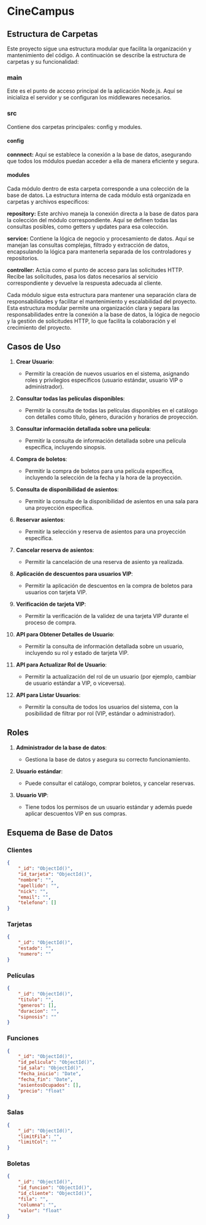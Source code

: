 # CineCampus

## Estructura de Carpetas
Este proyecto sigue una estructura modular que facilita la organización y mantenimiento del código. A continuación se describe la estructura de carpetas y su funcionalidad:

### main 
Este es el punto de acceso principal de la aplicación Node.js. Aquí se inicializa el servidor y se configuran los middlewares necesarios.

### src 
Contiene dos carpetas principales: config y modules.

#### config 
**connnect:** Aquí se establece la conexión a la base de datos, asegurando que todos los módulos puedan acceder a ella de manera eficiente y segura.

#### modules
Cada módulo dentro de esta carpeta corresponde a una colección de la base de datos. La estructura interna de cada módulo está organizada en carpetas y archivos específicos:

**repository:** Este archivo maneja la conexión directa a la base de datos para la colección del módulo correspondiente. Aquí se definen todas las consultas posibles, como getters y updates para esa colección.

**service:** Contiene la lógica de negocio y procesamiento de datos. Aquí se manejan las consultas complejas, filtrado y extracción de datos, encapsulando la lógica para mantenerla separada de los controladores y repositorios.

**controller:** Actúa como el punto de acceso para las solicitudes HTTP. Recibe las solicitudes, pasa los datos necesarios al servicio correspondiente y devuelve la respuesta adecuada al cliente.

Cada módulo sigue esta estructura para mantener una separación clara de responsabilidades y facilitar el mantenimiento y escalabilidad del proyecto. Esta estructura modular permite una organización clara y separa las responsabilidades entre la conexión a la base de datos, la lógica de negocio y la gestión de solicitudes HTTP, lo que facilita la colaboración y el crecimiento del proyecto.

## Casos de Uso

1. **Crear Usuario**:
   - Permitir la creación de nuevos usuarios en el sistema, asignando roles y privilegios específicos (usuario estándar, usuario VIP o administrador).

2. **Consultar todas las películas disponibles**:
   - Permitir la consulta de todas las películas disponibles en el catálogo con detalles como título, género, duración y horarios de proyección.

3. **Consultar información detallada sobre una película**:
   - Permitir la consulta de información detallada sobre una película específica, incluyendo sinopsis.

4. **Compra de boletos**:
   - Permitir la compra de boletos para una película específica, incluyendo la selección de la fecha y la hora de la proyección.

5. **Consulta de disponibilidad de asientos**:
   - Permitir la consulta de la disponibilidad de asientos en una sala para una proyección específica.

6. **Reservar asientos**:
   - Permitir la selección y reserva de asientos para una proyección específica.

7. **Cancelar reserva de asientos**:
   - Permitir la cancelación de una reserva de asiento ya realizada.

8. **Aplicación de descuentos para usuarios VIP**:
   - Permitir la aplicación de descuentos en la compra de boletos para usuarios con tarjeta VIP.

9. **Verificación de tarjeta VIP**:
   - Permitir la verificación de la validez de una tarjeta VIP durante el proceso de compra.

10. **API para Obtener Detalles de Usuario**: 
    - Permitir la consulta de información detallada sobre un usuario, incluyendo su rol y estado de tarjeta VIP.

11. **API para Actualizar Rol de Usuario**:
    - Permitir la actualización del rol de un usuario (por ejemplo, cambiar de usuario estándar a VIP, o viceversa).

12. **API para Listar Usuarios**: 
    - Permitir la consulta de todos los usuarios del sistema, con la posibilidad de filtrar por rol (VIP, estándar o administrador).

## Roles

1. **Administrador de la base de datos**:
   - Gestiona la base de datos y asegura su correcto funcionamiento.

2. **Usuario estándar**:
   - Puede consultar el catálogo, comprar boletos, y cancelar reservas.

3. **Usuario VIP**:
   - Tiene todos los permisos de un usuario estándar y además puede aplicar descuentos VIP en sus compras.

## Esquema de Base de Datos

### Clientes

```json
{
    "_id": "ObjectId()",
    "id_tarjeta": "ObjectId()",
    "nombre": "",
    "apellido": "",
    "nick": "",
    "email": "",
    "telefono": []
}
```

### Tarjetas
```json
{
    "_id": "ObjectId()",
    "estado": "",
    "numero": ""
}
```

### Películas
```json
{
    "_id": "ObjectId()",
    "titulo": "",
    "generos": [],
    "duracion": "",
    "sipnosis": ""
}
```

### Funciones
```json
{
    "_id": "ObjectId()",
    "id_pelicula": "ObjectId()",
    "id_sala": "ObjectId()",
    "fecha_inicio": "Date",
    "fecha_fin": "Date",
    "asientosOcupados": [],
    "precio": "float"
}
```

### Salas
```json
{
    "_id": "ObjectId()",
    "limitFila": "",
    "limitCol": ""
}
```

### Boletas
```json
{
    "_id": "ObjectId()",
    "id_funcion": "ObjectId()",
    "id_cliente": "ObjectId()",
    "fila": "",
    "columna": "",
    "valor": "float"
}
```
